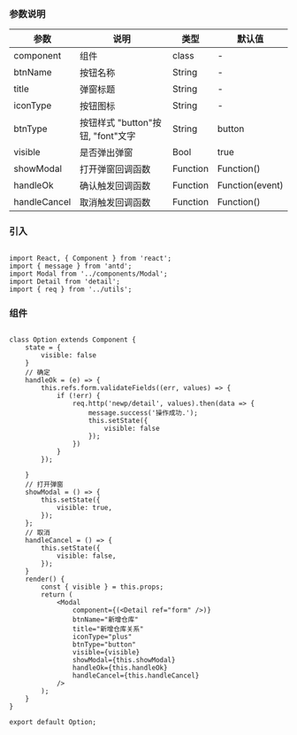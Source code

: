 
### 参数说明

|参数|说明|类型|默认值|
|-|-|-|-|
|component|组件|class|-|
|btnName|按钮名称|String|-|
|title|弹窗标题|String|-|
|iconType|按钮图标|String|-|
|btnType|按钮样式  "button"按钮, "font"文字|String|button|
|visible|是否弹出弹窗|Bool|true|
|showModal|打开弹窗回调函数|Function|Function()|
|handleOk|确认触发回调函数|Function|Function(event)|
|handleCancel|取消触发回调函数|Function|Function()|


### 引入

```

import React, { Component } from 'react';
import { message } from 'antd';
import Modal from '../components/Modal';
import Detail from 'detail';
import { req } from '../utils';

```

### 组件

```

class Option extends Component {
    state = {
        visible: false
    }
    // 确定
    handleOk = (e) => {
        this.refs.form.validateFields((err, values) => {
            if (!err) {
                req.http('newp/detail', values).then(data => {
                    message.success('操作成功.');
                    this.setState({
                        visible: false
                    });
                })
            }
        });
        
    }
    // 打开弹窗
    showModal = () => {
        this.setState({
            visible: true,
        });
    };
    // 取消
    handleCancel = () => {
        this.setState({
            visible: false,
        });
    }
    render() {
        const { visible } = this.props;
        return (
            <Modal
                component={(<Detail ref="form" />)}
                btnName="新增仓库" 
                title="新增仓库关系"
                iconType="plus"
                btnType="button"
                visible={visible}
                showModal={this.showModal}
                handleOk={this.handleOk}
                handleCancel={this.handleCancel}
            />
        );
    }
}

export default Option;

```
